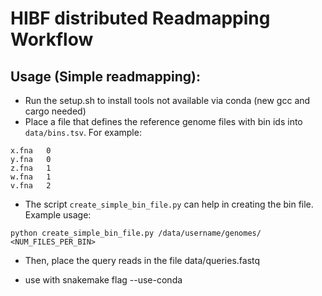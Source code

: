 # HIBF distributed Readmapping Workflow

## Usage (Simple readmapping):

- Run the setup.sh to install tools not available via conda (new gcc and cargo needed)
- Place a file that defines the reference genome files with bin ids into `data/bins.tsv`. For example:

```
x.fna	0
y.fna	0
z.fna	1
w.fna	1
v.fna	2
```
- The script `create_simple_bin_file.py` can help in creating the bin file. Example usage:

```
python create_simple_bin_file.py /data/username/genomes/ <NUM_FILES_PER_BIN>
```

- Then, place the query reads in the file data/queries.fastq

- use with snakemake flag --use-conda
